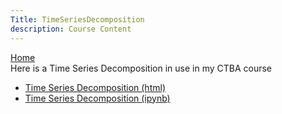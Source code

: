 ```yaml
---
Title: TimeSeriesDecomposition
description: Course Content
---
```

<a href="https://leducse.gethub.io">Home</a>
<br>
Here is a Time Series Decomposition in use in my CTBA course
- [Time Series Decomposition (html)](TimeSeriesDecomposition.html)
- [Time Series Decomposition (ipynb)](TimeSeriesDecomposition.ipynb)
